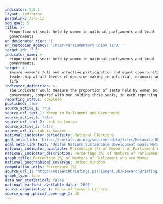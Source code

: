 ```yaml
---
indicator: 5.5.1
layout: indicator
permalink: /5-5-1/
sdg_goal: 5
title: >-
  Proportion of seats held by women in national parliaments and local
  governments
un_designated_tier: '1'
un_custodian_agency: 'Inter-Parliamentary Union (IPU) '
target_id: '5.5'
indicator_name: >-
  Proportion of seats held by women in national parliaments and local
  governments
target: >-
  Ensure women's full and effective participation and equal opportunities for
  leadership at all levels of decision-making in political, economic and public
  life
indicator_definition: >-
  The indicator would measure the proportion of seats held by women across local
  government, compared with men holding those seats, in each reporting country.
reporting_status: complete
published: true
source_active_1: true
source_url_text_1: Women in Parliament and Government
source_active_2: false
source_url_text_2: Link to Source
source_active_3: false
source_url_3: Link to Source
national_indicator_periodicity: National Elections
goal_meta_link: 'https://unstats.un.org/sdgs/metadata/files/Metadata-05-05-01.pdf'
goal_meta_link_text: 'United Nations Sustainable Development Goals Metadata: 5.5.1'
national_indicator_available: Percentage (%) of Members of Parliament who are Women
national_indicator_description: Percentage (%) of Members of Parliament who are Women
graph_title: Percentage (%) of Members of Parliament who are Women
national_geographical_coverage: United Kingdom
computation_units: Percentage (%)
source_url_1: 'http://researchbriefings.parliament.uk/ResearchBriefing/Summary/SN01250'
graph_type: line
data_non_statistical: false
national_earliest_available_data: '2001'
source_organisation_1: House of Commons Library
source_geographical_coverage_1: UK
---
```


